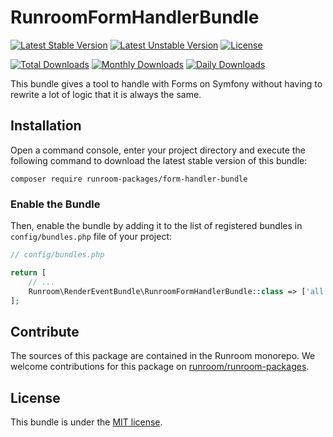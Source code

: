 RunroomFormHandlerBundle
========================

[![Latest Stable Version](https://poser.pugx.org/runroom-packages/form-handler-bundle/v/stable)](https://packagist.org/packages/runroom-packages/form-handler-bundle)
[![Latest Unstable Version](https://poser.pugx.org/runroom-packages/form-handler-bundle/v/unstable)](https://packagist.org/packages/runroom-packages/form-handler-bundle)
[![License](https://poser.pugx.org/runroom-packages/form-handler-bundle/license)](https://packagist.org/packages/runroom-packages/form-handler-bundle)

[![Total Downloads](https://poser.pugx.org/runroom-packages/form-handler-bundle/downloads)](https://packagist.org/packages/runroom-packages/form-handler-bundle)
[![Monthly Downloads](https://poser.pugx.org/runroom-packages/form-handler-bundle/d/monthly)](https://packagist.org/packages/runroom-packages/form-handler-bundle)
[![Daily Downloads](https://poser.pugx.org/runroom-packages/form-handler-bundle/d/daily)](https://packagist.org/packages/runroom-packages/form-handler-bundle)

This bundle gives a tool to handle with Forms on Symfony without having to rewrite a lot of logic that it is always the same.

## Installation

Open a command console, enter your project directory and execute the following command to download the latest stable version of this bundle:

```
composer require runroom-packages/form-handler-bundle
```

### Enable the Bundle

Then, enable the bundle by adding it to the list of registered bundles in `config/bundles.php` file of your project:

```php
// config/bundles.php

return [
    // ...
    Runroom\RenderEventBundle\RunroomFormHandlerBundle::class => ['all' => true],
];
```

## Contribute
The sources of this package are contained in the Runroom monorepo. We welcome contributions for this package on [runroom/runroom-packages](https://github.com/Runroom/runroom-packages).

## License

This bundle is under the [MIT license](LICENSE).

